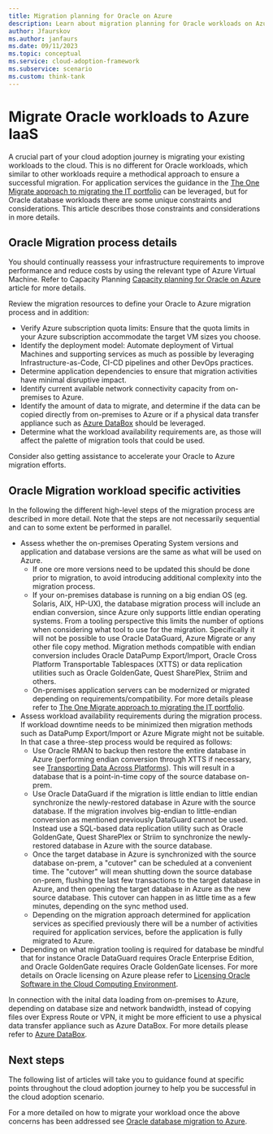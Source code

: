 ```yaml
---
title: Migration planning for Oracle on Azure
description: Learn about migration planning for Oracle workloads on Azure IaaS.
author: Jfaurskov
ms.author: janfaurs
ms.date: 09/11/2023
ms.topic: conceptual
ms.service: cloud-adoption-framework
ms.subservice: scenario
ms.custom: think-tank
---
```


# Migrate Oracle workloads to Azure IaaS

A crucial part of your cloud adoption journey is migrating your existing workloads to the cloud. This is no different for Oracle workloads, which similar to other workloads require a methodical approach to ensure a successful migration. For application services the guidance in the [The One Migrate approach to migrating the IT portfolio](../index.md) can be leveraged, but for Oracle database workloads there are some unique constraints and considerations. This article describes those constraints and considerations in more details.

## Oracle Migration process details

You should continually reassess your infrastructure requirements to improve performance and reduce costs by using the relevant type of Azure Virtual Machine. Refer to Capacity Planning [Capacity planning for Oracle on Azure](./oracle-capacity-planning.md) article for more details.

Review the migration resources to define your Oracle to Azure migration process and in addition:

- Verify Azure subscription quota limits: Ensure that the quota limits in your Azure subscription accommodate the target VM sizes you choose.
- Identify the deployment model: Automate deployment of Virtual Machines and supporting services as much as possible by leveraging Infrastructure-as-Code, CI-CD pipelines and other DevOps practices.
- Determine application dependencies to ensure that migration activities have minimal disruptive impact.
- Identify current available network connectivity capacity from on-premises to Azure.
- Identify the amount of data to migrate, and determine if the data can be copied directly from on-premises to Azure or if a physical data transfer appliance such as [Azure DataBox](/azure/databox/data-box-overview) should be leveraged.
- Determine what the workload availability requirements are, as those will affect the palette of migration tools that could be used.

Consider also getting assistance to accelerate your Oracle to Azure migration efforts.

## Oracle Migration workload specific activities

In the following the different high-level steps of the migration process are described in more detail. Note that the steps are not necessarily sequential and can to some extent be performed in parallel.

- Assess whether the on-premises Operating System versions and application and database versions are the same as what will be used on Azure.
  - If one ore more versions need to be updated this should be done prior to migration, to avoid introducing additional complexity into the migration process.
  - If your on-premises database is running on a big endian OS (eg. Solaris, AIX, HP-UX), the database migration process will include an endian conversion, since Azure only supports little endian operating systems. From a tooling perspective this limits the number of options when considering what tool to use for the migration. Specifically it will not be possible to use Oracle DataGuard, Azure Migrate or any other file copy method. Migration methods compatible with endian conversion includes Oracle DataPump Export/Import, Oracle Cross Platform Transportable Tablespaces (XTTS) or data replication utilities such as Oracle GoldenGate, Quest SharePlex, Striim and others.
  - On-premises application servers can be modernized or migrated depending on requirements/compatibility. For more details please refer to [The One Migrate approach to migrating the IT portfolio](../index.md).
- Assess workload availability requirements during the migration process. If workload downtime needs to be minimized then migration methods such as DataPump Export/Import or Azure Migrate might not be suitable. In that case a three-step process would be required as follows:
  - Use Oracle RMAN to backup then restore the entire database in Azure (performing endian conversion through XTTS if necessary, see [Transporting Data Across Platforms](https://docs.oracle.com/en/database/oracle/oracle-database/23/admin/transporting-data.html#GUID-FE3003B9-605A-4269-B167-005AC778C870)). This will result in a database that is a point-in-time copy of the source database on-prem.
  - Use Oracle DataGuard if the migration is little endian to little endian synchronize the newly-restored database in Azure with the source database. If the migration involves big-endian to little-endian conversion as mentioned previously DataGuard cannot be used. Instead use a SQL-based data replication utility such as Oracle GoldenGate, Quest SharePlex or Striim to synchronize the newly-restored database in Azure with the source database.
  - Once the target database in Azure is synchronized with the source database on-prem, a "cutover" can be scheduled at a convenient time. The "cutover" will mean shutting down the source database on-prem, flushing the last few transactions to the target database in Azure, and then opening the target database in Azure as the new source database. This cutover can happen in as little time as a few minutes, depending on the sync method used.
  - Depending on the migration approach determined for application services as specified previously there will be a number of activities required for application services, before the application is fully migrated to Azure.
- Depending on what migration tooling is required for database be mindful that for instance Oracle DataGuard requires Oracle Enterprise Edition, and Oracle GoldenGate requires Oracle GoldenGate licenses. For more details on Oracle licensing on Azure please refer to [Licensing Oracle Software in the Cloud Computing Environment](https://www.oracle.com/us/corporate/pricing/cloud-licensing-070579.pdf).

In connection with the inital data loading from on-premises to Azure, depending on database size and network bandwidth, instead of copying files over Express Route or VPN, it might be more efficient to use a physical data transfer appliance such as Azure DataBox. For more details please refer to [Azure DataBox](/azure/databox/data-box-overview).

## Next steps

The following list of articles will take you to guidance found at specific points throughout the cloud adoption journey to help you be successful in the cloud adoption scenario.

For a more detailed on how to migrate your workload once the above concerns has been addressed see [Oracle database migration to Azure](/azure/architecture/solution-ideas/articles/reference-architecture-for-oracle-database-migration-to-azure).

